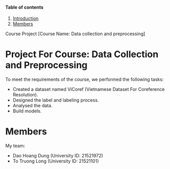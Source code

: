 #### Table of contents
1. [Introduction](#intro)
2. [Members](#mem)

Course Project [Course Name: Data collection and preprocessing]

# <a name="intro"></a> Project For Course: Data Collection and Preprocessing
To meet the requirements of the course, we performed the following tasks:
  - Created a dataset named ViCoref (Vietnamese Dataset For Coreference Resolution).
  - Designed the label and labeling process.
  - Analysed the data.
  - Build models.

# <a name="mem"></a> Members
My team:
  - Dao Hoang Dung (University ID: 21521972)
  - To Truong Long (University ID: 21521101)



